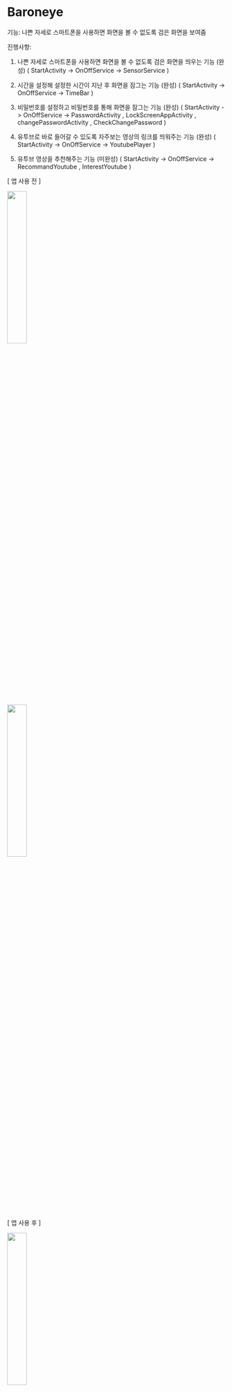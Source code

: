 # Baroneye

기능: 나쁜 자세로 스마트폰을 사용하면 화면을 볼 수 없도록 검은 화면을 보여줌

진행사항: 
1. 나쁜 자세로 스마트폰을 사용하면 화면을 볼 수 없도록 검은 화면을 띄우는 기능 (완성) 
( StartActivity -> OnOffService -> SensorService )

2. 시간을 설정해 설정한 시간이 지난 후 화면을 잠그는 기능 (완성)
( StartActivity -> OnOffService -> TimeBar )

3. 비밀번호를 설정하고 비밀번호를 통해 화면을 잠그는 기능 (완성)
( StartActivity -> OnOffService -> PasswordActivity , LockScreenAppActivity , changePasswordActivity , CheckChangePassword )

4. 유투브로 바로 들어갈 수 있도록 자주보는 영상의 링크를 띄워주는 기능 (완성)
( StartActivity -> OnOffService -> YoutubePlayer )

5. 유투브 영상을 추천해주는 기능 (미완성)
( StartActivity -> OnOffService -> RecommandYoutube , InterestYoutube )


[ 앱 사용 전 ]


<img src="https://user-images.githubusercontent.com/39851922/64074325-ac7d1880-cce4-11e9-9c41-3ea4132679c9.png" width="30%"></img>


<img src="https://user-images.githubusercontent.com/39851922/64074335-ba329e00-cce4-11e9-9d3d-6ebcfb2194f4.png" width="30%"></img>


[ 앱 사용 후 ]


<img src="https://user-images.githubusercontent.com/39851922/64074330-b1da6300-cce4-11e9-8b0b-4481d4380e71.png" width="30%"></img>


<img src="https://user-images.githubusercontent.com/39851922/64074328-b0109f80-cce4-11e9-8a52-70e2aea56f23.png" width="30%"></img>

<img src="https://user-images.githubusercontent.com/39851922/64074339-be5ebb80-cce4-11e9-97c7-855b052b0b31.png" width="30%"></img>


[ 결과 ]


<img src="https://user-images.githubusercontent.com/39851922/64074400-a9365c80-cce5-11e9-9037-6b53e485aba8.png" width="80%"></img>
